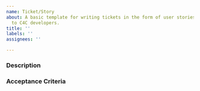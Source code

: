 ```yaml
---
name: Ticket/Story
about: A basic template for writing tickets in the form of user stories to hand out
  to C4C developers.
title: ''
labels: ''
assignees: ''

---
```


### Description
<!-- 
Consider phrasing a feature request in the form of a user story (https://dannorth.net/whats-in-a-story/)

Narrative:
As a [role]
I want [feature]
So that [benefit]

-->

### Acceptance Criteria

<!--
Scenario 1: Title
Given [context]
  And [some more context]...
When  [event]
Then  [outcome]
  And [another outcome]...

Scenario 2: ...
-->
